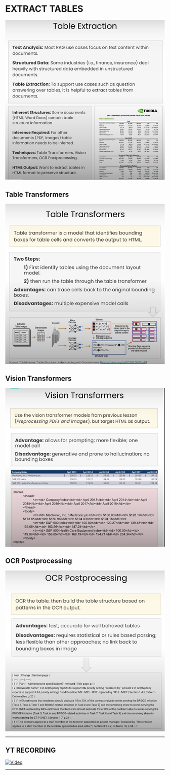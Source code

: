 # EXTRACT TABLES

![alt text](image.png)

## Table Transformers

![alt text](image-1.png)

## Vision Transformers

![alt text](image-2.png)

## OCR Postprocessing

![alt text](image-3.png)

---

## YT RECORDING

[![Video](https://img.youtube.com/vi/NjQeS8Zu6yg/0.jpg)](https://youtu.be/NjQeS8Zu6yg)

---
